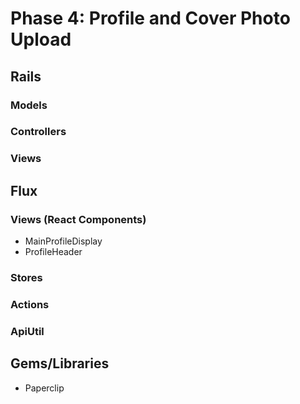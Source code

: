 # Phase 4: Profile and Cover Photo Upload

## Rails
### Models

### Controllers

### Views

## Flux
### Views (React Components)
* MainProfileDisplay
* ProfileHeader

### Stores

### Actions

### ApiUtil

## Gems/Libraries
* Paperclip
